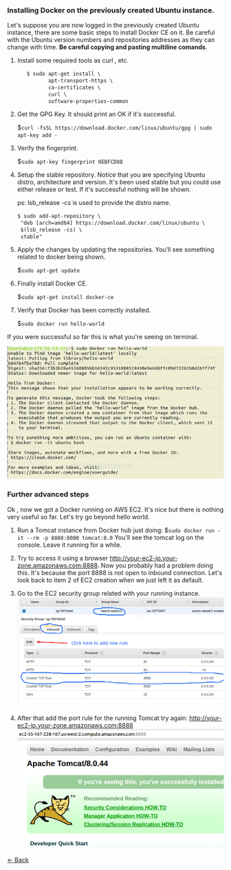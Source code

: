 ### Installing Docker on the previously created Ubuntu instance.
 
 Let's suppose you are now logged in the previously created Ubuntu instance, there are some basic steps
 to install Docker CE on it. Be careful with the Ubuntu version numbers and repositories addresses as
 they can change with time. **Be careful copying and pasting multiline comands**.
      
   1. Install some required tools as curl , etc.
      
      ```
         $ sudo apt-get install \
                apt-transport-https \
                ca-certificates \
                curl \
                software-properties-common
      ```
 
   2. Get the GPG Key. It should print an OK if it's successful. 
     
        $`curl -fsSL https://download.docker.com/linux/ubuntu/gpg | sudo apt-key add -`
    
   3. Verify the fingerprint.
   
        $`sudo apt-key fingerprint 0EBFCD88`
     
   4. Setup the stable repository. Notice that you are specifying Ubuntu distro, architecture and version.
      It's been used stable but you could use either release or test. If it's successful nothing will be shown.
      
      ps: lsb_release -cs is used to provide the distro name.
   
      ```
      $ sudo add-apt-repository \
       "deb [arch=amd64] https://download.docker.com/linux/ubuntu \
       $(lsb_release -cs) \
       stable"

      ```
      
   5. Apply the changes by updating the repositories. You'll see something related to docker being shown.
       
      $`sudo apt-get update`
      
   6. Finally install Docker CE.
   
      $`sudo apt-get install docker-ce`
      
   7. Verify that Docker has been correctly installed.
   
       $`sudo docker run hello-world`
       
   If you were successful so far this is what you're seeing on terminal.
        
   ![success.png](images/success.png)
   
   ### Further advanced steps
   
   Ok , now we got a Docker running on AWS EC2. It's nice but there is nothing very useful so far.
   Let's try go beyond hello world.
   
   1. Run a Tomcat instance from Docker hub just doing:
        $`sudo docker run -it --rm -p 8888:8080 tomcat:8.0`
      You'll see the tomcat log on the console. Leave it running for a while.
        
   2. Try to access it using a browser http://your-ec2-ip.your-zone.amazonaws.com:8888.
      Now you probably had a problem doing this. It's because the port 8888 is not open
      to inbound connection. Let's look back to item 2 of EC2 creation when we just
      left it as default.
      
   3. Go to the EC2 security group related with your running instance.
      ![inbound.png](images/inbound.png)
      
   4. After that add the port rule for the running Tomcat try again: http://your-ec2-ip.your-zone.amazonaws.com:8888
      ![tomcat.png](images/tomcat.png)
      
   [<- Back](README.md)